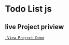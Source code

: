 # Todo List js

## live Project priview
[` View Project Demo`](https://mian-ali.github.io/todo-js/)
